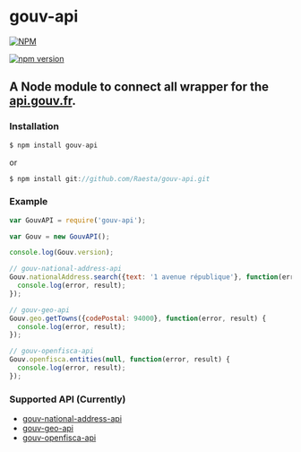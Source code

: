 gouv-api
======

[![NPM](https://nodei.co/npm/gouv-api.png?downloads=true&downloadRank=true&stars=true)](https://nodei.co/npm/gouv-api/)

[![npm version](https://badge.fury.io/js/gouv-api.svg)](https://badge.fury.io/js/gouv-api)

A Node module to connect all wrapper for the [api.gouv.fr](https://api.gouv.fr/).
---

### Installation
```javascript
$ npm install gouv-api
```
or
```javascript
$ npm install git://github.com/Raesta/gouv-api.git
```

### Example
```javascript
var GouvAPI = require('gouv-api');

var Gouv = new GouvAPI();

console.log(Gouv.version);

// gouv-national-address-api
Gouv.nationalAddress.search({text: '1 avenue république'}, function(error, result) {
  console.log(error, result);
});

// gouv-geo-api
Gouv.geo.getTowns({codePostal: 94000}, function(error, result) {
  console.log(error, result);
});

// gouv-openfisca-api
Gouv.openfisca.entities(null, function(error, result) {
  console.log(error, result);
});
```

### Supported API (Currently)
- [gouv-national-address-api](https://github.com/Raesta/gouv-national-address-api)
- [gouv-geo-api](https://github.com/Raesta/gouv-geo-api)
- [gouv-openfisca-api](https://github.com/Raesta/gouv-openfisca-api)
